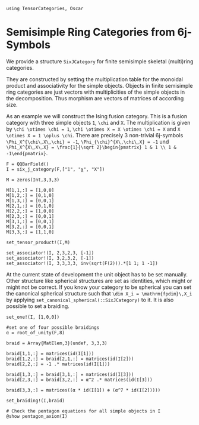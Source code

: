 ```@setup FC
using TensorCategories, Oscar
```

# Semisimple Ring Categories from 6j-Symbols

We provide a structure `SixJCategory` for finite semisimple skeletal (multi)ring categories. 

They are constructed by setting the multiplication table for the monoidal product and associativity for the simple objects. Objects in finite semisimple ring categories are just vectors with multiplicities of the simple objects in the decomposition. Thus morphism are vectors of matrices of according size.

As an example we will construct the Ising fusion category. This is a fusion category with three simple objects ``1``, ``\chi`` and ``X``. The multiplication is given by ``\chi \otimes \chi = 1``, ``\chi \otimes X = X \otimes \chi = X`` and ``X \otimes X = 1 \oplus \chi``. There are precisely 3 non-trivial 6j-symbols ``\Phi_X^{\chi\,X\,\chi} = -1``, ``\Phi_{\chi}^{X\,\chi\,X} = -1`` und ``\Phi_X^{X\,X\,X} = \frac{1}{\sqrt 2}\begin{pmatrix} 1 & 1 \\ 1 & -1\end{pmatrix}``.

```@example FC
F = QQBarField()
I = six_j_category(F,["𝟙", "χ", "X"])

M = zeros(Int,3,3,3)

M[1,1,:] = [1,0,0]
M[1,2,:] = [0,1,0]
M[1,3,:] = [0,0,1]
M[2,1,:] = [0,1,0]
M[2,2,:] = [1,0,0]
M[2,3,:] = [0,0,1]
M[3,1,:] = [0,0,1]
M[3,2,:] = [0,0,1]
M[3,3,:] = [1,1,0]

set_tensor_product!(I,M)

set_associator!(I, 2,3,2,3, [-1])
set_associator!(I, 3,2,3,2, [-1])
set_associator!(I, 3,3,3,3, inv(sqrt(F(2))).*[1 1; 1 -1])
```

At the current state of development the unit object has to be set manually. Other structure like spherical structures are set as identities, which might or might not be correct. If you know your category to be spherical you can set the canonical spherical structure such that ``\dim X_i = \mathrm{fpdim}\,X_i`` by applying ``set_canonical_spherical(::SixJCategory)`` to it. It is also possible to set a braiding.

```@example FC
set_one!(I, [1,0,0])

#set one of four possible braidings 
α = root_of_unity(F,8)

braid = Array{MatElem,3}(undef, 3,3,3)

braid[1,1,:] = matrices(id(I[1]))
braid[1,2,:] = braid[2,1,:] = matrices(id(I[2]))
braid[2,2,:] = -1 .* matrices(id(I[1]))

braid[1,3,:] = braid[3,1,:] = matrices(id(I[3]))
braid[2,3,:] = braid[3,2,:] = α^2 .* matrices(id(I[3]))

braid[3,3,:] = matrices((α * id(I[1]) ⊕ (α^7 * id(I[2]))))

set_braiding!(I,braid)

# Check the pentagon equations for all simple objects in I
@show pentagon_axiom(I)
```


